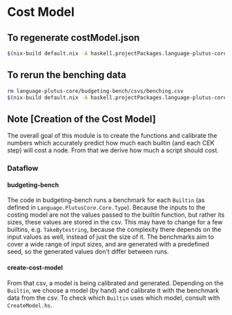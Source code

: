 # Cost Model

## To regenerate costModel.json

```bash
$(nix-build default.nix -A haskell.projectPackages.language-plutus-core.components.benchmarks.language-plutus-core-create-cost-model)/bin/language-plutus-core-create-cost-model
```

## To rerun the benching data

```bash
rm language-plutus-core/budgeting-bench/csvs/benching.csv
$(nix-build default.nix -A haskell.projectPackages.language-plutus-core.components.benchmarks.language-plutus-core-budgeting-bench)/bin/language-plutus-core-budgeting-bench
```

## Note [Creation of the Cost Model]

The overall goal of this module is to create the functions and calibrate the numbers which accurately predict how much each builtin (and each CEK step) will cost a node. From that we derive how much a script should cost.

### Dataflow

#### budgeting-bench

The code in budgeting-bench runs a benchmark for each `Builtin` (as defined in `Language.PlutusCore.Core.Type`). Because the inputs to the costing model are not the values passed to the builtin function, but rather its sizes, these values are stored in the csv. This may have to change for a few builtins, e.g. `TakeBytestring`, because the complexity there depends on the input values as well, instead of just the size of it. The benchmarks aim to cover a wide range of input sizes, and are generated with a predefined seed, so the generated values don't differ between runs.

#### create-cost-model

From that csv, a model is being calibrated and generated. Depending on the `Builtin`, we choose a model (by hand) and calibrate it with the benchmark data from the csv. To check which `Builtin` uses which model, consult with `CreateModel.hs`.
